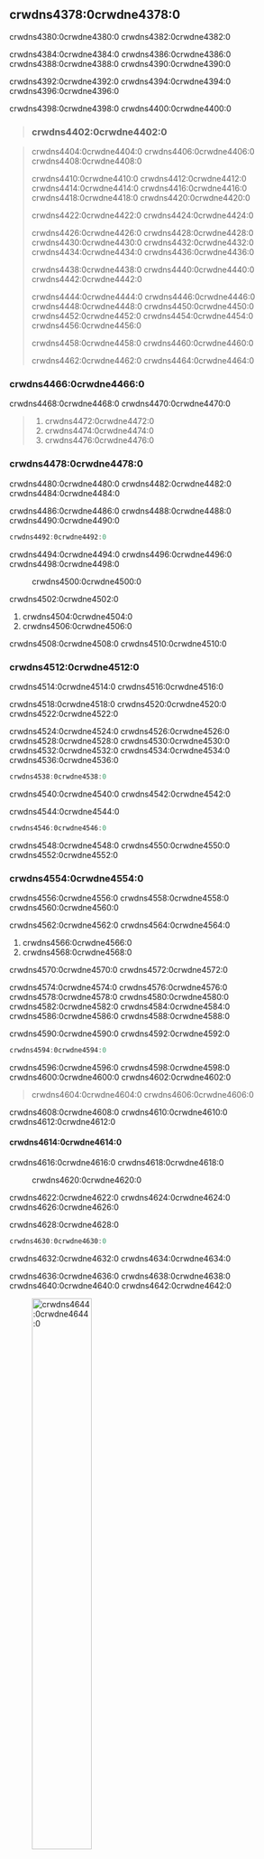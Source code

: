 ## crwdns4378:0crwdne4378:0

crwdns4380:0crwdne4380:0 crwdns4382:0crwdne4382:0

crwdns4384:0crwdne4384:0 crwdns4386:0crwdne4386:0 crwdns4388:0crwdne4388:0 crwdns4390:0crwdne4390:0

crwdns4392:0crwdne4392:0 crwdns4394:0crwdne4394:0 crwdns4396:0crwdne4396:0

crwdns4398:0crwdne4398:0 crwdns4400:0crwdne4400:0

<!-- PROD: START BOX -->

> ### crwdns4402:0crwdne4402:0

> crwdns4404:0crwdne4404:0 crwdns4406:0crwdne4406:0 crwdns4408:0crwdne4408:0
> 
> crwdns4410:0crwdne4410:0 crwdns4412:0crwdne4412:0 crwdns4414:0crwdne4414:0 crwdns4416:0crwdne4416:0 crwdns4418:0crwdne4418:0 crwdns4420:0crwdne4420:0
> 
> crwdns4422:0crwdne4422:0 crwdns4424:0crwdne4424:0
> 
> crwdns4426:0crwdne4426:0 crwdns4428:0crwdne4428:0 crwdns4430:0crwdne4430:0 crwdns4432:0crwdne4432:0 crwdns4434:0crwdne4434:0 crwdns4436:0crwdne4436:0
> 
> crwdns4438:0crwdne4438:0 crwdns4440:0crwdne4440:0 crwdns4442:0crwdne4442:0
> 
> crwdns4444:0crwdne4444:0 crwdns4446:0crwdne4446:0 crwdns4448:0crwdne4448:0 crwdns4450:0crwdne4450:0 crwdns4452:0crwdne4452:0 crwdns4454:0crwdne4454:0 crwdns4456:0crwdne4456:0
> 
> crwdns4458:0crwdne4458:0 crwdns4460:0crwdne4460:0
> 
> crwdns4462:0crwdne4462:0 crwdns4464:0crwdne4464:0
<!-- PROD: END BOX -->

### crwdns4466:0crwdne4466:0

crwdns4468:0crwdne4468:0 crwdns4470:0crwdne4470:0

> 1. crwdns4472:0crwdne4472:0
> 2. crwdns4474:0crwdne4474:0
> 3. crwdns4476:0crwdne4476:0

### crwdns4478:0crwdne4478:0

crwdns4480:0crwdne4480:0 crwdns4482:0crwdne4482:0 crwdns4484:0crwdne4484:0

crwdns4486:0crwdne4486:0 crwdns4488:0crwdne4488:0 crwdns4490:0crwdne4490:0

```rust
crwdns4492:0crwdne4492:0
```

crwdns4494:0crwdne4494:0 crwdns4496:0crwdne4496:0 crwdns4498:0crwdne4498:0

<figure>

crwdns4500:0crwdne4500:0
</figure>

crwdns4502:0crwdne4502:0

1. crwdns4504:0crwdne4504:0
2. crwdns4506:0crwdne4506:0

crwdns4508:0crwdne4508:0 crwdns4510:0crwdne4510:0

### crwdns4512:0crwdne4512:0

crwdns4514:0crwdne4514:0 crwdns4516:0crwdne4516:0

crwdns4518:0crwdne4518:0 crwdns4520:0crwdne4520:0 crwdns4522:0crwdne4522:0

crwdns4524:0crwdne4524:0 crwdns4526:0crwdne4526:0 crwdns4528:0crwdne4528:0 crwdns4530:0crwdne4530:0 crwdns4532:0crwdne4532:0 crwdns4534:0crwdne4534:0 crwdns4536:0crwdne4536:0

```rust
crwdns4538:0crwdne4538:0
```

crwdns4540:0crwdne4540:0 crwdns4542:0crwdne4542:0

crwdns4544:0crwdne4544:0

```rust
crwdns4546:0crwdne4546:0
```

crwdns4548:0crwdne4548:0 crwdns4550:0crwdne4550:0 crwdns4552:0crwdne4552:0

### crwdns4554:0crwdne4554:0

crwdns4556:0crwdne4556:0 crwdns4558:0crwdne4558:0 crwdns4560:0crwdne4560:0

crwdns4562:0crwdne4562:0 crwdns4564:0crwdne4564:0

1. crwdns4566:0crwdne4566:0
2. crwdns4568:0crwdne4568:0

crwdns4570:0crwdne4570:0 crwdns4572:0crwdne4572:0

crwdns4574:0crwdne4574:0 crwdns4576:0crwdne4576:0 crwdns4578:0crwdne4578:0 crwdns4580:0crwdne4580:0 crwdns4582:0crwdne4582:0 crwdns4584:0crwdne4584:0 crwdns4586:0crwdne4586:0 crwdns4588:0crwdne4588:0

crwdns4590:0crwdne4590:0 crwdns4592:0crwdne4592:0

```rust
crwdns4594:0crwdne4594:0
```

crwdns4596:0crwdne4596:0 crwdns4598:0crwdne4598:0 crwdns4600:0crwdne4600:0 crwdns4602:0crwdne4602:0
> crwdns4604:0crwdne4604:0 crwdns4606:0crwdne4606:0

crwdns4608:0crwdne4608:0 crwdns4610:0crwdne4610:0 crwdns4612:0crwdne4612:0

#### crwdns4614:0crwdne4614:0

crwdns4616:0crwdne4616:0 crwdns4618:0crwdne4618:0

<figure>

crwdns4620:0crwdne4620:0
</figure>

crwdns4622:0crwdne4622:0 crwdns4624:0crwdne4624:0 crwdns4626:0crwdne4626:0

crwdns4628:0crwdne4628:0

```rust
crwdns4630:0crwdne4630:0
```

crwdns4632:0crwdne4632:0 crwdns4634:0crwdne4634:0

crwdns4636:0crwdne4636:0 crwdns4638:0crwdne4638:0 crwdns4640:0crwdne4640:0 crwdns4642:0crwdne4642:0

<figure>
<img alt="crwdns4644:0crwdne4644:0" src="crwdns4646:0crwdne4646:0" class="center" 
style="width: 50%;" />

crwdns4648:0crwdne4648:0

crwdns4650:0crwdne4650:0
</figure>

crwdns4652:0crwdne4652:0 crwdns4654:0crwdne4654:0 crwdns4656:0crwdne4656:0 crwdns4658:0crwdne4658:0

crwdns4660:0crwdne4660:0 crwdns4662:0crwdne4662:0 crwdns4664:0crwdne4664:0


<figure>
<img alt="crwdns4666:0crwdne4666:0" src="crwdns4668:0crwdne4668:0" 
class="center" style="width: 50%;" />

crwdns4670:0crwdne4670:0

crwdns4672:0crwdne4672:0
</figure>

crwdns4674:0crwdne4674:0 crwdns4676:0crwdne4676:0

<figure>
<img alt="crwdns4678:0crwdne4678:0" src="crwdns4680:0crwdne4680:0" class="center" 
style="width: 50%;" />

crwdns4682:0crwdne4682:0

crwdns4684:0crwdne4684:0
</figure>

crwdns4686:0crwdne4686:0 crwdns4688:0crwdne4688:0 crwdns4690:0crwdne4690:0 crwdns4692:0crwdne4692:0 crwdns4694:0crwdne4694:0

crwdns4696:0crwdne4696:0 crwdns4698:0crwdne4698:0 crwdns4700:0crwdne4700:0

```rust,ignore
crwdns4702:0crwdne4702:0
```

crwdns4704:0crwdne4704:0

```text
crwdns4706:0[E0382]crwdnd4706:0:string:crwdne4706:0
```

crwdns4708:0crwdne4708:0 crwdns4710:0crwdne4710:0 crwdns4712:0crwdne4712:0 crwdns4714:0crwdne4714:0

<figure>
<img alt="crwdns4716:0crwdne4716:0" src="crwdns4718:0crwdne4718:0" class="center" 
style="width: 50%;" />

crwdns4720:0crwdne4720:0
</figure>

crwdns4722:0crwdne4722:0 crwdns4724:0crwdne4724:0

crwdns4726:0crwdne4726:0 crwdns4728:0crwdne4728:0

#### crwdns4730:0crwdne4730:0

crwdns4732:0crwdne4732:0 crwdns4734:0crwdne4734:0

crwdns4736:0crwdne4736:0

```rust
crwdns4738:0crwdne4738:0
```

crwdns4740:0crwdne4740:0

crwdns4742:0crwdne4742:0 crwdns4744:0crwdne4744:0

#### crwdns4746:0crwdne4746:0

crwdns4748:0crwdne4748:0 crwdns4750:0crwdne4750:0

```rust
crwdns4752:0crwdne4752:0
```

crwdns4754:0crwdne4754:0

crwdns4756:0crwdne4756:0 crwdns4758:0crwdne4758:0 crwdns4760:0crwdne4760:0

crwdns4762:0crwdne4762:0 crwdns4764:0crwdne4764:0 crwdns4766:0crwdne4766:0 crwdns4768:0crwdne4768:0

crwdns4770:0crwdne4770:0 crwdns4772:0crwdne4772:0 crwdns4774:0crwdne4774:0

* crwdns4776:0crwdne4776:0
* crwdns4778:0crwdne4778:0
* crwdns4780:0crwdne4780:0
* crwdns4782:0crwdne4782:0 crwdns4784:0crwdne4784:0

### crwdns4786:0crwdne4786:0

crwdns4788:0crwdne4788:0 crwdns4790:0crwdne4790:0 crwdns4792:0crwdne4792:0

<figure>
crwdns4794:0crwdne4794:0

    crwdns4796:0crwdne4796:0
                                    crwdns4798:0crwdne4798:0
    crwdns4800:0crwdne4800:0

    crwdns4802:0crwdne4802:0 crwdns4804:0crwdne4804:0

crwdns4806:0crwdne4806:0
    crwdns4808:0crwdne4808:0 
  crwdns4810:0crwdne4810:0

crwdns4812:0crwdne4812:0
    crwdns4814:0crwdne4814:0 crwdns4816:0crwdne4816:0
crwdns4818:0crwdne4818:0
</figure>

crwdns4820:0crwdne4820:0 crwdns4822:0crwdne4822:0 crwdns4824:0crwdne4824:0

### crwdns4826:0crwdne4826:0

crwdns4828:0crwdne4828:0 crwdns4830:0crwdne4830:0

<span class="filename">crwdns4832:0crwdne4832:0</span>

```rust
crwdns4834:0crwdne4834:0

    crwdns4836:0crwdne4836:0
crwdns4838:0crwdne4838:0 crwdns4840:0crwdne4840:0 crwdns4842:0crwdne4842:0

crwdns4844:0crwdne4844:0

    crwdns4846:0crwdne4846:0
crwdns4848:0crwdne4848:0
crwdns4850:0crwdne4850:0

    crwdns4852:0crwdne4852:0
crwdns4854:0crwdne4854:0
```

crwdns4856:0crwdne4856:0

crwdns4858:0crwdne4858:0 crwdns4860:0crwdne4860:0 crwdns4862:0crwdne4862:0

crwdns4864:0crwdne4864:0

<span class="filename">crwdns4866:0crwdne4866:0</span>

```rust
crwdns4868:0crwdne4868:0

    crwdns4870:0crwdne4870:0
```

crwdns4872:0crwdne4872:0 crwdns4874:0crwdne4874:0

